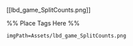 <span class='gallery-span-info'> [[lbd_game_SplitCounts.png]] </span>

%% Place Tags Here %%
```gallery-info
imgPath=Assets/lbd_game_SplitCounts.png
```
